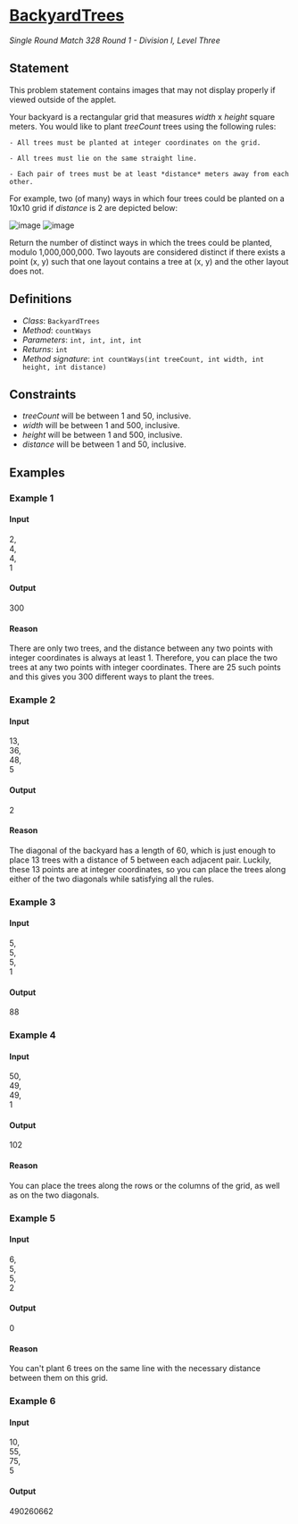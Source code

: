 # [BackyardTrees](/tc?module=ProblemDetail&rd=10008&pm=6620)
*Single Round Match 328 Round 1 - Division I, Level Three*

## Statement
This problem statement contains images that may not display properly if viewed outside of the applet.

Your backyard is a rectangular grid that measures *width* x *height* square meters.  You would like to plant *treeCount* trees using the following rules: 

	- All trees must be planted at integer coordinates on the grid.

	- All trees must lie on the same straight line.

	- Each pair of trees must be at least *distance* meters away from each other.

For example, two (of many) ways in which four trees could be planted on a 10x10 grid if *distance* is 2 are depicted below:

![image](images/BackyardTrees1.png)   ![image](images/BackyardTrees2.png)

Return the number of distinct ways in which the trees could be planted, modulo 1,000,000,000.  Two layouts are considered distinct if there exists a point (x, y) such that one layout contains a tree at (x, y) and the other layout does not.

## Definitions
- *Class*: `BackyardTrees`
- *Method*: `countWays`
- *Parameters*: `int, int, int, int`
- *Returns*: `int`
- *Method signature*: `int countWays(int treeCount, int width, int height, int distance)`

## Constraints
- *treeCount* will be between 1 and 50, inclusive.
- *width* will be between 1 and 500, inclusive.
- *height* will be between 1 and 500, inclusive.
- *distance* will be between 1 and 50, inclusive.

## Examples
### Example 1
#### Input
<c>2,<br />4,<br />4,<br />1</c>
#### Output
<c>300</c>
#### Reason
There are only two trees, and the distance between any two points with integer coordinates is always at least 1.  Therefore, you can place the two trees at any two points with integer coordinates.  There are 25 such points and this gives you 300 different ways to plant the trees.

### Example 2
#### Input
<c>13,<br />36,<br />48,<br />5</c>
#### Output
<c>2</c>
#### Reason
The diagonal of the backyard has a length of 60, which is just enough to place 13 trees with a distance of 5 between each adjacent pair.  Luckily, these 13 points are at integer coordinates, so you can place the trees along either of the two diagonals while satisfying all the rules.

### Example 3
#### Input
<c>5,<br />5,<br />5,<br />1</c>
#### Output
<c>88</c>
### Example 4
#### Input
<c>50,<br />49,<br />49,<br />1</c>
#### Output
<c>102</c>
#### Reason
You can place the trees along the rows or the columns of the grid, as well as on the two diagonals.

### Example 5
#### Input
<c>6,<br />5,<br />5,<br />2</c>
#### Output
<c>0</c>
#### Reason
You can't plant 6 trees on the same line with the necessary distance between them on this grid.

### Example 6
#### Input
<c>10,<br />55,<br />75,<br />5</c>
#### Output
<c>490260662</c>

